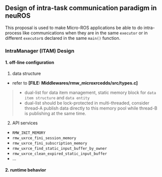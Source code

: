 ## Design of intra-task communication paradigm in neuROS
This proposal is used to make Micro-ROS applications be able to do intra-process like communications when they are in the same `executor` or in different `executor`s declared in the same `main()` function.

### IntraManager (ITAM) Design
#### 1. off-line configuration
1. data structure
- refer to **[FILE: Middlewares/rmw_microxrcedds/src/types.c]**
> - dual-list for data item management, static memory block for `data item structure` and `data entity`
> - dual-list should be lock-protected in multi-threaded, consider thread-A publish data directly to this memory pool while thread-B is publishing at the same time.

2. API services
- `RMW_INIT_MEMORY`
- `rmw_uxrce_fini_session_memory`
- `rmw_uxrce_fini_subscription_memory`
- `rmw_uxrce_find_static_input_buffer_by_owner`
- `rmw_uxrce_clean_expired_static_input_buffer`
- ...
#### 2. runtime behavior